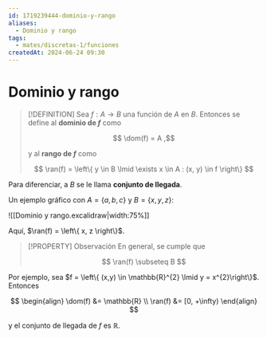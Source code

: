 ```yaml
---
id: 1719239444-dominio-y-rango
aliases:
  - Dominio y rango
tags:
  - mates/discretas-1/funciones
createdAt: 2024-06-24 09:30
---
```


# Dominio y rango

> [!DEFINITION]
> Sea $f: A \to B$ una función de $A$ en $B$. Entonces se define al **dominio de $f$** como
> 
> $$
> \dom(f) = A
> ,$$
> 
> y al **rango de $f$** como
> 
> $$
> \ran(f) = \left\{ y \in B \lmid \exists x \in A : (x, y) \in f \right\}
> $$

Para diferenciar, a $B$ se le llama **conjunto de llegada**.

Un ejemplo gráfico con $A = \left\{  a, b, c\right\}$ y $B = \left\{ x, y, z \right\}$:

![[Dominio y rango.excalidraw|width:75%]]

Aquí, $\ran(f) = \left\{ x, z \right\}$.

> [!PROPERTY] Observación
> En general, se cumple que 
> 
> $$
> \ran(f) \subseteq B
> $$

Por ejemplo, sea $f = \left\{ (x,y) \in \mathbb{R}^{2} \lmid y = x^{2}\right\}$. Entonces

$$
\begin{align}
\dom(f) &= \mathbb{R} \\
\ran(f) &= [0, +\infty)
\end{align}
$$

y el conjunto de llegada de $f$ es $\mathbb{R}$.

